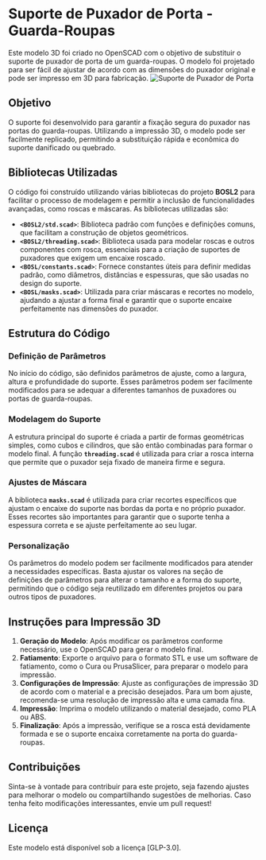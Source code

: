 # Suporte de Puxador de Porta - Guarda-Roupas

Este modelo 3D foi criado no OpenSCAD com o objetivo de substituir o suporte de puxador de porta de um guarda-roupas. O modelo foi projetado para ser fácil de ajustar de acordo com as dimensões do puxador original e pode ser impresso em 3D para fabricação.
![Suporte de Puxador de Porta](caminho/para/suporte.png)

## Objetivo

O suporte foi desenvolvido para garantir a fixação segura do puxador nas portas do guarda-roupas. Utilizando a impressão 3D, o modelo pode ser facilmente replicado, permitindo a substituição rápida e econômica do suporte danificado ou quebrado.

## Bibliotecas Utilizadas

O código foi construído utilizando várias bibliotecas do projeto **BOSL2** para facilitar o processo de modelagem e permitir a inclusão de funcionalidades avançadas, como roscas e máscaras. As bibliotecas utilizadas são:

- **`<BOSL2/std.scad>`**: Biblioteca padrão com funções e definições comuns, que facilitam a construção de objetos geométricos.
- **`<BOSL2/threading.scad>`**: Biblioteca usada para modelar roscas e outros componentes com rosca, essenciais para a criação de suportes de puxadores que exigem um encaixe roscado.
- **`<BOSL/constants.scad>`**: Fornece constantes úteis para definir medidas padrão, como diâmetros, distâncias e espessuras, que são usadas no design do suporte.
- **`<BOSL/masks.scad>`**: Utilizada para criar máscaras e recortes no modelo, ajudando a ajustar a forma final e garantir que o suporte encaixe perfeitamente nas dimensões do puxador.

## Estrutura do Código

### Definição de Parâmetros

No início do código, são definidos parâmetros de ajuste, como a largura, altura e profundidade do suporte. Esses parâmetros podem ser facilmente modificados para se adequar a diferentes tamanhos de puxadores ou portas de guarda-roupas.

### Modelagem do Suporte

A estrutura principal do suporte é criada a partir de formas geométricas simples, como cubos e cilindros, que são então combinadas para formar o modelo final. A função **`threading.scad`** é utilizada para criar a rosca interna que permite que o puxador seja fixado de maneira firme e segura.

### Ajustes de Máscara

A biblioteca **`masks.scad`** é utilizada para criar recortes específicos que ajustam o encaixe do suporte nas bordas da porta e no próprio puxador. Esses recortes são importantes para garantir que o suporte tenha a espessura correta e se ajuste perfeitamente ao seu lugar.

### Personalização

Os parâmetros do modelo podem ser facilmente modificados para atender a necessidades específicas. Basta ajustar os valores na seção de definições de parâmetros para alterar o tamanho e a forma do suporte, permitindo que o código seja reutilizado em diferentes projetos ou para outros tipos de puxadores.

## Instruções para Impressão 3D

1. **Geração do Modelo**: Após modificar os parâmetros conforme necessário, use o OpenSCAD para gerar o modelo final.
2. **Fatiamento**: Exporte o arquivo para o formato STL e use um software de fatiamento, como o Cura ou PrusaSlicer, para preparar o modelo para impressão.
3. **Configurações de Impressão**: Ajuste as configurações de impressão 3D de acordo com o material e a precisão desejados. Para um bom ajuste, recomenda-se uma resolução de impressão alta e uma camada fina.
4. **Impressão**: Imprima o modelo utilizando o material desejado, como PLA ou ABS.
5. **Finalização**: Após a impressão, verifique se a rosca está devidamente formada e se o suporte encaixa corretamente na porta do guarda-roupas.

## Contribuições

Sinta-se à vontade para contribuir para este projeto, seja fazendo ajustes para melhorar o modelo ou compartilhando sugestões de melhorias. Caso tenha feito modificações interessantes, envie um pull request!

## Licença

Este modelo está disponível sob a licença [GLP-3.0]. 



